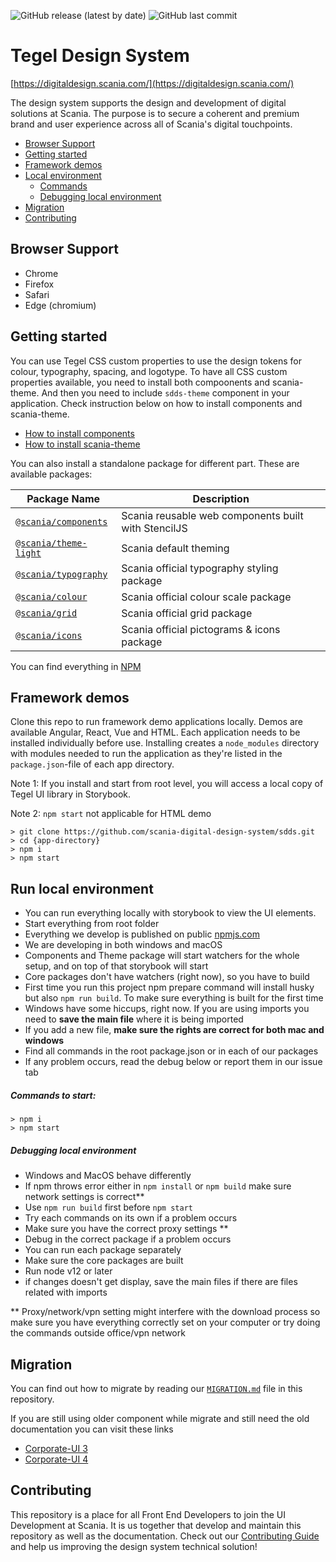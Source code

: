  ![GitHub release (latest by date)](https://img.shields.io/github/v/release/scania-digital-design-system/sdds) ![GitHub last commit](https://img.shields.io/github/last-commit/scania-digital-design-system/sdds)

# Tegel Design System

[https://digitaldesign.scania.com/](https://digitaldesign.scania.com/)

The design system supports the design and development of digital solutions at Scania. The purpose is to secure a coherent and premium brand and user experience across all of Scania's digital touchpoints.

- [Browser Support](#browser-support)
- [Getting started](#getting-started)
- [Framework demos](#framework-demos)
- [Local environment](#run-local-environment)
  - [Commands](#commands-to-start)
  - [Debugging local environment](#debugging-local-environment)
- [Migration](#migration)
- [Contributing](#contributing)

## Browser Support

- Chrome
- Firefox
- Safari
- Edge (chromium)

## Getting started

You can use Tegel CSS custom properties to use the design tokens for colour, typography, spacing, and logotype. To have all CSS custom properties available, you need to install both compoonents and scania-theme. And then you need to include `sdds-theme` component in your application. Check instruction below on how to install components and scania-theme.

- [How to install components](https://github.com/scania-digital-design-system/sdds/blob/master/components/readme.md)
- [How to install scania-theme](https://github.com/scania-digital-design-system/sdds/blob/master/theme/light/readme.md)

You can also install a standalone package for different part. These are available packages:

| Package Name                                    | Description                                         |
| ----------------------------------------------- | --------------------------------------------------- |
| [`@scania/components`](./components)            | Scania reusable web components built with StencilJS |
| [`@scania/theme-light`](./theme/light)          | Scania default theming                              |
| [`@scania/typography`](./theme/core/typography) | Scania official typography styling package          |
| [`@scania/colour`](./theme/core/colour)         | Scania official colour scale package                |
| [`@scania/grid`](./theme/core/grid)             | Scania official grid package                        |
| [`@scania/icons`](./theme/core/icons)           | Scania official pictograms & icons package          |

You can find everything in [NPM](https://www.npmjs.com/org/scania)

## Framework demos
Clone this repo to run framework demo applications locally. Demos are available Angular, React, Vue and HTML. Each application needs to be installed individually before use. Installing creates a `node_modules` directory with modules needed to run the application as they're listed in the `package.json`-file of each app directory.

Note 1: If you install and start from root level, you will access a local copy of Tegel UI library in Storybook.

Note 2: `npm start` not applicable for HTML demo 

```shell
> git clone https://github.com/scania-digital-design-system/sdds.git
> cd {app-directory}
> npm i
> npm start
```


## Run local environment

- You can run everything locally with storybook to view the UI elements.
- Start everything from root folder
- Everything we develop is published on public [npmjs.com](https://www.npmjs.com/search?q=%40scania)
- We are developing in both windows and macOS
- Components and Theme package will start watchers for the whole setup, and on top of that storybook will start
- Core packages don't have watchers (right now), so you have to build
- First time you run this project npm prepare command will install husky but also `npm run build`. To make sure everything is built for the first time
- Windows have some hiccups, right now. If you are using imports you need to **save the main file** where it is being imported
- If you add a new file, **make sure the rights are correct for both mac and windows**
- Find all commands in the root package.json or in each of our packages
- If any problem occurs, read the debug below or report them in our issue tab

##### Commands to start:

```shell
> npm i
> npm start
```

##### Debugging local environment

- Windows and MacOS behave differently
- If npm throws error either in `npm install` or `npm build` make sure network settings is correct\*\*
- Use `npm run build` first before `npm start`
- Try each commands on its own if a problem occurs
- Make sure you have the correct proxy settings \*\*
- Debug in the correct package if a problem occurs
- You can run each package separately
- Make sure the core packages are built
- Run node v12 or later
- if changes doesn't get display, save the main files if there are files related with imports

\*\* Proxy/network/vpn setting might interfere with the download process so make sure you have everything correctly set on your computer or try doing the commands outside office/vpn network

## Migration

You can find out how to migrate by reading our [`MIGRATION.md`](https://github.com/scania-digital-design-system/sdds/blob/master/MIGRATION.md) file in this repository.

If you are still using older component while migrate and still need the old documentation you can visit these links

- [Corporate-UI 3](https://cdn.digitaldesign.scania.com/old-docs/cui/index.html)
- [Corporate-UI 4](https://digitaldesign.devtest.aws.scania.com/)

## Contributing

This repository is a place for all Front End Developers to join the UI Development at Scania. It is us together that develop and maintain this repository as well as the documentation. Check out our [Contributing Guide](CONTRIBUTING.md) and help us improving the design system technical solution!
